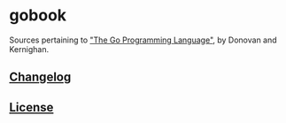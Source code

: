 # gobook
Sources pertaining to ["The Go Programming Language"](https://gopl.io), by Donovan and Kernighan.

## [Changelog](CHANGELOG.md)

## [License](LICENSE)
